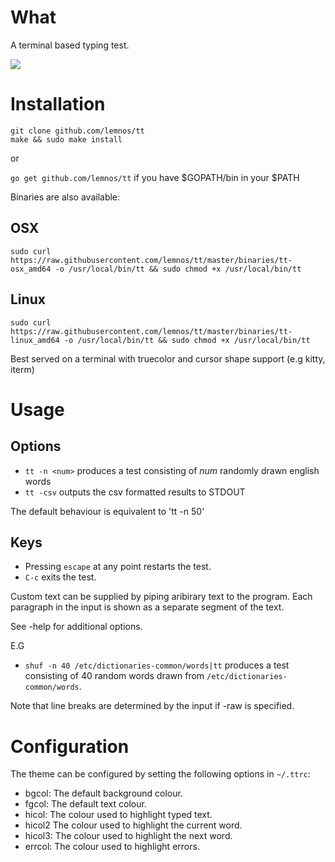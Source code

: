 # What

A terminal based typing test.

![](demo.gif)

# Installation

```
git clone github.com/lemnos/tt
make && sudo make install
```

or

`go get github.com/lemnos/tt` if you have $GOPATH/bin in your $PATH

Binaries are also available:

## OSX

```
sudo curl https://raw.githubusercontent.com/lemnos/tt/master/binaries/tt-osx_amd64 -o /usr/local/bin/tt && sudo chmod +x /usr/local/bin/tt
```

## Linux

```
sudo curl https://raw.githubusercontent.com/lemnos/tt/master/binaries/tt-linux_amd64 -o /usr/local/bin/tt && sudo chmod +x /usr/local/bin/tt
```

Best served on a terminal with truecolor and cursor shape support (e.g kitty, iterm)

# Usage

## Options

- `tt -n <num>` produces a test consisting of *num* randomly drawn english words
- `tt -csv` outputs the csv formatted results to STDOUT

The default behaviour is equivalent to 'tt -n 50'

## Keys

- Pressing `escape` at any point restarts the test.
- `C-c` exits the test.

Custom text can be supplied by piping aribirary text to the program. Each paragraph
in the input is shown as a separate segment of the text.

See -help for additional options.

E.G

- `shuf -n 40 /etc/dictionaries-common/words|tt` produces a test consisting of 40 random words drawn from `/etc/dictionaries-common/words`.

Note that line breaks are determined by the input if -raw is specified.

# Configuration

The theme can be configured by setting the following options in `~/.ttrc`:

 - bgcol:  The default background colour.
 - fgcol:  The default text colour.
 - hicol:  The colour used to highlight typed text.
 - hicol2  The colour used to highlight the current word.
 - hicol3: The colour used to highlight the next word.
 - errcol: The colour used to highlight errors.
